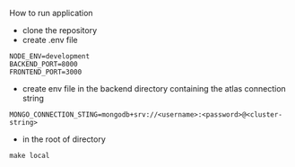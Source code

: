 How to run application <br>
- clone the repository <br>
- create .env file <br>
```
NODE_ENV=development
BACKEND_PORT=8000
FRONTEND_PORT=3000
``` 

- create env file in the backend directory containing the atlas connection string <br>
``` 
MONGO_CONNECTION_STING=mongodb+srv://<username>:<password>@<cluster-string>
```

- in the root of directory 
```
make local
``` 

